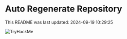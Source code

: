 # Auto Regenerate Repository

This README was last updated: 2024-09-19 10:29:25

 ![TryHackMe](https://tryhackme.com/badge/533634)